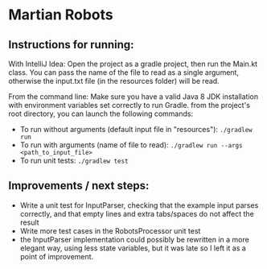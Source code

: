 Martian Robots
==============

Instructions for running:
-------------------------

With IntelliJ Idea: 
Open the project as a gradle project, then run the Main.kt class.
You can pass the name of the file to read as a single argument, otherwise the input.txt file 
(in the resources folder) will be read.

From the command line: 
Make sure you have a valid Java 8 JDK installation with environment variables set correctly to run Gradle.
from the project's root directory, you can launch the following commands:
- To run without arguments (default input file in "resources"): `./gradlew run`
- To run with arguments (name of file to read): `./gradlew run --args <path_to_input_file>`
- To run unit tests: `./gradlew test`

Improvements / next steps:
--------------------------

- Write a unit test for InputParser, checking that the example input parses correctly, 
and that empty lines and extra tabs/spaces do not affect the result
- Write more test cases in the RobotsProcessor unit test
- the InputParser implementation could possibly be rewritten in a more elegant way, using less state variables,
but it was late so I left it as a point of improvement.
 
